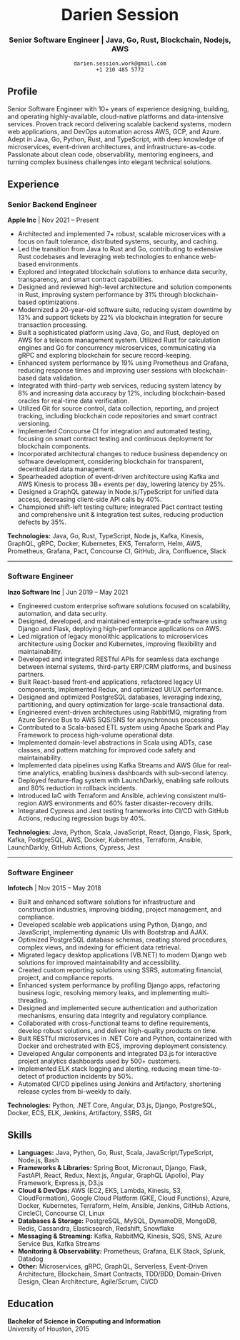 <div align="center">

<h1 style="font-size: 36px;">Darien Session</h1>

<h3>Senior Software Engineer | Java, Go, Rust, Blockchain, Nodejs, AWS</h3>

```
darien.session.work@gmail.com
+1 210 485 5772
```

</div>

## Profile

Senior Software Engineer with 10+ years of experience designing, building, and operating highly-available, cloud-native platforms and data-intensive services. Proven track record delivering scalable backend systems, modern web applications, and DevOps automation across AWS, GCP, and Azure. Adept in Java, Go, Python, Rust, and TypeScript, with deep knowledge of microservices, event-driven architectures, and infrastructure-as-code. Passionate about clean code, observability, mentoring engineers, and turning complex business challenges into elegant technical solutions.

## Experience

### Senior Backend Engineer  
**Apple Inc** | Nov 2021 – Present

- Architected and implemented 7+ robust, scalable microservices with a focus on fault tolerance, distributed systems, security, and caching.
- Led the transition from Java to Rust and Go, contributing to extensive Rust codebases and leveraging web technologies to enhance web-based environments.
- Explored and integrated blockchain solutions to enhance data security, transparency, and smart contract capabilities.
- Designed and reviewed high-level architecture and solution components in Rust, improving system performance by 31% through blockchain-based optimizations.
- Modernized a 20-year-old software suite, reducing system downtime by 13% and support tickets by 22% via blockchain integration for secure transaction processing.
- Built a sophisticated platform using Java, Go, and Rust, deployed on AWS for a telecom management system. Utilized Rust for calculation engines and Go for concurrency microservices, communicating via gRPC and exploring blockchain for secure record-keeping.
- Enhanced system performance by 19% using Prometheus and Grafana, reducing response times and improving user sessions with blockchain-based data validation.
- Integrated with third-party web services, reducing system latency by 8% and increasing data accuracy by 12%, including blockchain-based oracles for real-time data verification.
- Utilized Git for source control, data collection, reporting, and project tracking, including blockchain code repositories and smart contract versioning.
- Implemented Concourse CI for integration and automated testing, focusing on smart contract testing and continuous deployment for blockchain components.
- Incorporated architectural changes to reduce business dependency on software development, considering blockchain for transparent, decentralized data management.
- Spearheaded adoption of event-driven architecture using Kafka and AWS Kinesis to process 3B+ events per day, lowering latency by 25%.
- Designed a GraphQL gateway in Node.js/TypeScript for unified data access, decreasing client-side API calls by 40%.
- Championed shift-left testing culture; integrated Pact contract testing and comprehensive unit & integration test suites, reducing production defects by 35%.

**Technologies:** Java, Go, Rust, TypeScript, Node.js, Kafka, Kinesis, GraphQL, gRPC, Docker, Kubernetes, EKS, Terraform, Helm, AWS, Prometheus, Grafana, Pact, Concourse CI, GitHub, Jira, Confluence, Slack

---

### Software Engineer  
**Inzo Software Inc** | Jun 2019 – May 2021

- Engineered custom enterprise software solutions focused on scalability, automation, and data security.
- Designed, developed, and maintained enterprise-grade software using Django and Flask, deploying high-performance applications on AWS.
- Led migration of legacy monolithic applications to microservices architecture using Docker and Kubernetes, improving flexibility and maintainability.
- Developed and integrated RESTful APIs for seamless data exchange between internal systems, third-party ERP/CRM platforms, and business partners.
- Built React-based front-end applications, refactored legacy UI components, implemented Redux, and optimized UI/UX performance.
- Designed and optimized PostgreSQL databases, leveraging indexing, partitioning, and query optimization for large-scale transactional data.
- Engineered event-driven architectures using RabbitMQ, migrating from Azure Service Bus to AWS SQS/SNS for asynchronous processing.
- Contributed to a Scala-based ETL system using Apache Spark and Play Framework to process high-volume operational data.
- Implemented domain-level abstractions in Scala using ADTs, case classes, and pattern matching for improved code safety and maintainability.
- Implemented data pipelines using Kafka Streams and AWS Glue for real-time analytics, enabling business dashboards with sub-second latency.
- Deployed feature-flag system with LaunchDarkly, enabling safe rollouts and 80% reduction in rollback incidents.
- Introduced IaC with Terraform and Ansible, achieving consistent multi-region AWS environments and 60% faster disaster-recovery drills.
- Integrated Cypress and Jest testing frameworks into CI/CD with GitHub Actions, reducing regression bugs by 40%.

**Technologies:** Java, Python, Scala, JavaScript, React, Django, Flask, Spark, Kafka, PostgreSQL, AWS, Docker, Kubernetes, Terraform, Ansible, LaunchDarkly, GitHub Actions, Cypress, Jest

---

### Software Engineer  
**Infotech** | Nov 2015 – May 2018

- Built and enhanced software solutions for infrastructure and construction industries, improving bidding, project management, and compliance.
- Developed scalable web applications using Python, Django, and JavaScript, implementing dynamic UIs with Bootstrap and AJAX.
- Optimized PostgreSQL database schemas, creating stored procedures, complex views, and indexing for efficient data retrieval.
- Migrated legacy desktop applications (VB.NET) to modern Django web solutions for improved maintainability and accessibility.
- Created custom reporting solutions using SSRS, automating financial, project, and compliance reports.
- Enhanced system performance by profiling Django apps, refactoring business logic, resolving memory leaks, and implementing multi-threading.
- Designed and implemented secure authentication and authorization mechanisms, ensuring data integrity and regulatory compliance.
- Collaborated with cross-functional teams to define requirements, develop robust solutions, and deliver high-quality products on time.
- Built RESTful microservices in .NET Core and Python, containerized with Docker and orchestrated with ECS, improving deployment consistency.
- Developed Angular components and integrated D3.js for interactive project analytics dashboards used by 500+ customers.
- Implemented ELK stack logging and alerting, reducing mean time-to-detect of production incidents by 50%.
- Automated CI/CD pipelines using Jenkins and Artifactory, shortening release cycles from bi-weekly to daily.

**Technologies:** Python, .NET Core, Angular, D3.js, Django, PostgreSQL, Docker, ECS, ELK, Jenkins, Artifactory, SSRS, Git

## Skills

- **Languages:** Java, Python, Go, Rust, Scala, JavaScript/TypeScript, Node.js, Bash
- **Frameworks & Libraries:** Spring Boot, Micronaut, Django, Flask, FastAPI, React, Redux, Next.js, Angular, GraphQL (Apollo), Play Framework, Express.js, D3.js
- **Cloud & DevOps:** AWS (EC2, EKS, Lambda, Kinesis, S3, CloudFormation), Google Cloud Platform (GKE, Cloud Functions), Azure, Docker, Kubernetes, Terraform, Helm, Ansible, Jenkins, GitHub Actions, CircleCI, Concourse CI, Linux
- **Databases & Storage:** PostgreSQL, MySQL, DynamoDB, MongoDB, Redis, Cassandra, Elasticsearch, Redshift, Snowflake
- **Messaging & Streaming:** Kafka, RabbitMQ, Kinesis, SQS, SNS, Azure Service Bus, Kafka Streams
- **Monitoring & Observability:** Prometheus, Grafana, ELK Stack, Splunk, Datadog
- **Other:** Microservices, gRPC, GraphQL, Serverless, Event-Driven Architecture, Blockchain, Smart Contracts, TDD/BDD, Domain-Driven Design, Clean Architecture, Agile/Scrum, CI/CD

## Education

**Bachelor of Science in Computing and Information**  
University of Houston, 2015
